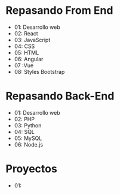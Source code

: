 # Repasando From End
- 01: Desarrollo web
- 02: React
- 03: JavaScript
- 04: CSS
- 05: HTML
- 06: Angular
- 07 :Vue
- 08: Styles Bootstrap


# Repasando Back-End
- 01: Desarrollo web
- 02: PHP
- 03: Python
- 04: SQL
- 05: MySQL
- 06: Node.js


# Proyectos
- 01: 